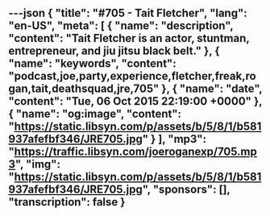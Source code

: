 ---json
{
  "title": "#705 - Tait Fletcher",
  "lang": "en-US",
  "meta": [
    {
      "name": "description",
      "content": "Tait Fletcher is an actor, stuntman, entrepreneur, and jiu jitsu black belt."
    },
    {
      "name": "keywords",
      "content": "podcast,joe,party,experience,fletcher,freak,rogan,tait,deathsquad,jre,705"
    },
    {
      "name": "date",
      "content": "Tue, 06 Oct 2015 22:19:00 +0000"
    },
    {
      "name": "og:image",
      "content": "https://static.libsyn.com/p/assets/b/5/8/1/b581937afefbf346/JRE705.jpg"
    }
  ],
  "mp3": "https://traffic.libsyn.com/joeroganexp/705.mp3",
  "img": "https://static.libsyn.com/p/assets/b/5/8/1/b581937afefbf346/JRE705.jpg",
  "sponsors": [],
  "transcription": false
}
---
<episode-header />

<timemark seconds="0" />

<transcribe-call-to-action />

<episode-footer />